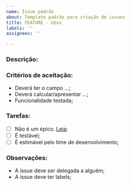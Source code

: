 ```yaml
---
name: Issue padrão
about: Template padrão para criação de issues
title: FEATURE - USxx
labels: ''
assignees: ''

---
```


### Descrição:

### Critérios de aceitação:

- Deverá ter o campo ...;
- Deverá calcular/apresentar ...;
- Funcionalidade testada;


### Tarefas:

- [ ] Não é um épico. [Leia](https://sitecampus.com.br/user-story-epico-e-tema-qual-diferenca/);
- [ ] É testável;
- [ ] É estimável pelo time de desenvolvimento;

### Observações:
- A issue deve ser delegada a alguém;
- A issue deve ter labels;
